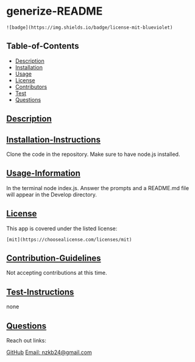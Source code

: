 # generize-README
  
    ![badge](https://img.shields.io/badge/license-mit-blueviolet)
    

  ## Table-of-Contents

  * [Description](#description)
  * [Installation](#installation-instructions)
  * [Usage](#usage-information)
  * [License](#license)
  * [Contributors](#contribution-guidelines)
  * [Test](#test-instructions)
  * [Questions](#questions)
  
  ## [Description](#table-of-contents)

  ## [Installation-Instructions](#table-of-contents)
  Clone the code in the repository. Make sure to have node.js installed.

  ## [Usage-Information](#table-of-contents)
  In the terminal node index.js. Answer the prompts and a README.md file will appear in the Develop directory.

  
  ## [License](#table-of-contents)

  This app is covered under the listed license:

    
    [mit](https://choosealicense.com/licenses/mit)
    
    

  ## [Contribution-Guidelines](#table-of-contents)
  Not accepting contributions at this time.

  ## [Test-Instructions](#table-of-contents) 
  none

  ## [Questions](#table-of-contents)
  Reach out links:

  [GitHub](https://github.com/maddnty)
  [Email: nzkb24@gmail.com](mailto:nzkb24@gmail.com)